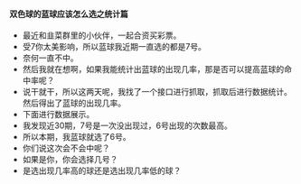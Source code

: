 #### 双色球的蓝球应该怎么选之统计篇
* 最近和韭菜群里的小伙伴，一起合资买彩票。
* 受7你太美影响，所以蓝球我近期一直选的都是7号。
* 奈何一直不中。
* 然后我就在想啊，如果我能统计出蓝球的出现几率，那是否可以提高蓝球的命中率呢？
* 说干就干，所以这两天呢，我找了一个接口进行抓取，抓取后进行数据统计。然后得出了蓝球的出现几率。
* 下面进行数据展示。
* 我发现近30期，7号是一次没出现过，6号出现的次数最高。
* 所以本期，我蓝球就选了6号。
* 你们说这次会不会中呢？
* 如果是你，你会选择几号？
* 是选出现几率高的球还是选出现几率低的球？

